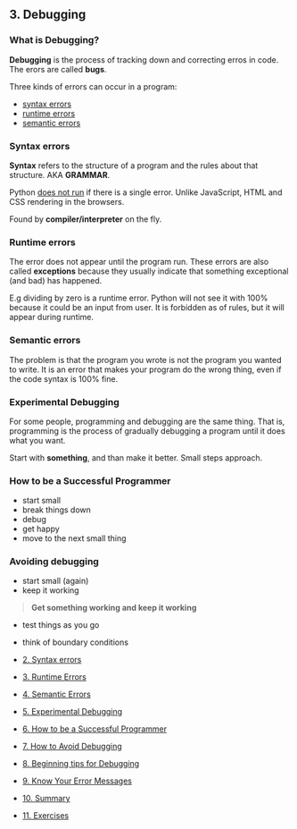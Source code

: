 ## 3. Debugging
### What is Debugging?

**Debugging** is the process of tracking down and correcting erros in code. The erors are called **bugs**.

Three kinds of errors can occur in a program: 

* [syntax errors](http://en.wikipedia.org/wiki/Syntax_error)
* [runtime errors](http://en.wikipedia.org/wiki/Runtime_error)
* [semantic errors](http://en.wikipedia.org/wiki/Logic_error)

### Syntax errors

**Syntax** refers to the structure of a program and the rules about that structure. AKA **GRAMMAR**.

Python <u>does not run</u> if there is a single error. Unlike JavaScript, HTML and CSS rendering in the browsers.

Found by **compiler/interpreter** on the fly.

### Runtime errors

The error does not appear until the program run. These errors are also called **exceptions** because they usually indicate that something exceptional (and bad) has happened.

E.g dividing by zero is a runtime error. Python will not see it with 100% because it could be an input from user. It is forbidden as of rules, but it will appear during runtime. 

### Semantic errors

The problem is that the program you wrote is not the program you wanted to write. It is an error that makes your program do the wrong thing, even if the code syntax is 100% fine.

### Experimental Debugging

For some people, programming and debugging are the same thing. That is, programming is the process of gradually debugging a program until it does what you want. 

Start with **something**, and than make it better. Small steps approach.

### How to be a Successful Programmer

* start small
* break things down
* debug
* get happy
* move to the next small thing

###  Avoiding debugging

* start small (again)
* keep it working

> **Get something working and keep it working**

* test things as you go
* think of boundary conditions








* [2. Syntax errors](https://runestone.launchcode.org/runestone/static/thinkcspy/Debugging/Syntaxerrors.html)
* [3. Runtime Errors](https://runestone.launchcode.org/runestone/static/thinkcspy/Debugging/RuntimeErrors.html)
* [4. Semantic Errors](https://runestone.launchcode.org/runestone/static/thinkcspy/Debugging/SemanticErrors.html)
* [5. Experimental Debugging](https://runestone.launchcode.org/runestone/static/thinkcspy/Debugging/ExperimentalDebugging.html)
* [6. How to be a Successful Programmer](https://runestone.launchcode.org/runestone/static/thinkcspy/Debugging/intro-HowtobeaSuccessfulProgrammer.html)
* [7. How to Avoid Debugging](https://runestone.launchcode.org/runestone/static/thinkcspy/Debugging/HowtoAvoidDebugging.html)
* [8. Beginning tips for Debugging](https://runestone.launchcode.org/runestone/static/thinkcspy/Debugging/BeginningtipsforDebugging.html)
* [9. Know Your Error Messages](https://runestone.launchcode.org/runestone/static/thinkcspy/Debugging/KnowyourerrorMessages.html)
* [10. Summary](https://runestone.launchcode.org/runestone/static/thinkcspy/Debugging/Summary.html)
* [11. Exercises](https://runestone.launchcode.org/runestone/static/thinkcspy/Debugging/Exercises.html)



